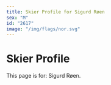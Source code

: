 ```yaml
---
title: Skier Profile for Sigurd Røen
sex: "M"
id: "2617"
image: "/img/flags/nor.svg" 
---
```


# Skier Profile

This page is for: Sigurd Røen.
    